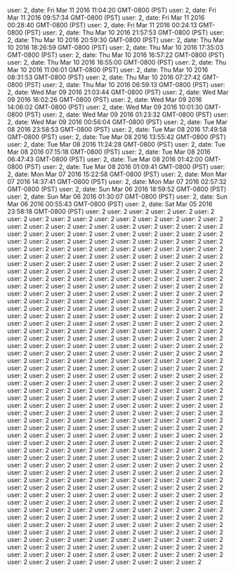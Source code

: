 user: 2, date: Fri Mar 11 2016 11:04:20 GMT-0800 (PST)
user: 2, date: Fri Mar 11 2016 09:57:34 GMT-0800 (PST)
user: 2, date: Fri Mar 11 2016 00:28:40 GMT-0800 (PST)
user: 2, date: Fri Mar 11 2016 00:24:13 GMT-0800 (PST)
user: 2, date: Thu Mar 10 2016 21:57:53 GMT-0800 (PST)
user: 2, date: Thu Mar 10 2016 20:59:30 GMT-0800 (PST)
user: 2, date: Thu Mar 10 2016 18:26:59 GMT-0800 (PST)
user: 2, date: Thu Mar 10 2016 17:35:03 GMT-0800 (PST)
user: 2, date: Thu Mar 10 2016 16:57:22 GMT-0800 (PST)
user: 2, date: Thu Mar 10 2016 16:55:00 GMT-0800 (PST)
user: 2, date: Thu Mar 10 2016 11:06:01 GMT-0800 (PST)
user: 2, date: Thu Mar 10 2016 08:31:53 GMT-0800 (PST)
user: 2, date: Thu Mar 10 2016 07:27:42 GMT-0800 (PST)
user: 2, date: Thu Mar 10 2016 06:59:13 GMT-0800 (PST)
user: 2, date: Wed Mar 09 2016 21:03:44 GMT-0800 (PST)
user: 2, date: Wed Mar 09 2016 16:02:26 GMT-0800 (PST)
user: 2, date: Wed Mar 09 2016 14:06:02 GMT-0800 (PST)
user: 2, date: Wed Mar 09 2016 10:01:30 GMT-0800 (PST)
user: 2, date: Wed Mar 09 2016 01:23:32 GMT-0800 (PST)
user: 2, date: Wed Mar 09 2016 00:56:04 GMT-0800 (PST)
user: 2, date: Tue Mar 08 2016 23:58:53 GMT-0800 (PST)
user: 2, date: Tue Mar 08 2016 17:49:58 GMT-0800 (PST)
user: 2, date: Tue Mar 08 2016 13:55:42 GMT-0800 (PST)
user: 2, date: Tue Mar 08 2016 11:24:28 GMT-0800 (PST)
user: 2, date: Tue Mar 08 2016 07:15:18 GMT-0800 (PST)
user: 2, date: Tue Mar 08 2016 06:47:43 GMT-0800 (PST)
user: 2, date: Tue Mar 08 2016 01:42:00 GMT-0800 (PST)
user: 2, date: Tue Mar 08 2016 01:09:41 GMT-0800 (PST)
user: 2, date: Mon Mar 07 2016 15:22:58 GMT-0800 (PST)
user: 2, date: Mon Mar 07 2016 14:37:41 GMT-0800 (PST)
user: 2, date: Mon Mar 07 2016 02:57:32 GMT-0800 (PST)
user: 2, date: Sun Mar 06 2016 18:59:52 GMT-0800 (PST)
user: 2, date: Sun Mar 06 2016 01:30:07 GMT-0800 (PST)
user: 2, date: Sun Mar 06 2016 00:55:43 GMT-0800 (PST)
user: 2, date: Sat Mar 05 2016 23:58:18 GMT-0800 (PST)
user: 2
user: 2
user: 2
user: 2
user: 2
user: 2
user: 2
user: 2
user: 2
user: 2
user: 2
user: 2
user: 2
user: 2
user: 2
user: 2
user: 2
user: 2
user: 2
user: 2
user: 2
user: 2
user: 2
user: 2
user: 2
user: 2
user: 2
user: 2
user: 2
user: 2
user: 2
user: 2
user: 2
user: 2
user: 2
user: 2
user: 2
user: 2
user: 2
user: 2
user: 2
user: 2
user: 2
user: 2
user: 2
user: 2
user: 2
user: 2
user: 2
user: 2
user: 2
user: 2
user: 2
user: 2
user: 2
user: 2
user: 2
user: 2
user: 2
user: 2
user: 2
user: 2
user: 2
user: 2
user: 2
user: 2
user: 2
user: 2
user: 2
user: 2
user: 2
user: 2
user: 2
user: 2
user: 2
user: 2
user: 2
user: 2
user: 2
user: 2
user: 2
user: 2
user: 2
user: 2
user: 2
user: 2
user: 2
user: 2
user: 2
user: 2
user: 2
user: 2
user: 2
user: 2
user: 2
user: 2
user: 2
user: 2
user: 2
user: 2
user: 2
user: 2
user: 2
user: 2
user: 2
user: 2
user: 2
user: 2
user: 2
user: 2
user: 2
user: 2
user: 2
user: 2
user: 2
user: 2
user: 2
user: 2
user: 2
user: 2
user: 2
user: 2
user: 2
user: 2
user: 2
user: 2
user: 2
user: 2
user: 2
user: 2
user: 2
user: 2
user: 2
user: 2
user: 2
user: 2
user: 2
user: 2
user: 2
user: 2
user: 2
user: 2
user: 2
user: 2
user: 2
user: 2
user: 2
user: 2
user: 2
user: 2
user: 2
user: 2
user: 2
user: 2
user: 2
user: 2
user: 2
user: 2
user: 2
user: 2
user: 2
user: 2
user: 2
user: 2
user: 2
user: 2
user: 2
user: 2
user: 2
user: 2
user: 2
user: 2
user: 2
user: 2
user: 2
user: 2
user: 2
user: 2
user: 2
user: 2
user: 2
user: 2
user: 2
user: 2
user: 2
user: 2
user: 2
user: 2
user: 2
user: 2
user: 2
user: 2
user: 2
user: 2
user: 2
user: 2
user: 2
user: 2
user: 2
user: 2
user: 2
user: 2
user: 2
user: 2
user: 2
user: 2
user: 2
user: 2
user: 2
user: 2
user: 2
user: 2
user: 2
user: 2
user: 2
user: 2
user: 2
user: 2
user: 2
user: 2
user: 2
user: 2
user: 2
user: 2
user: 2
user: 2
user: 2
user: 2
user: 2
user: 2
user: 2
user: 2
user: 2
user: 2
user: 2
user: 2
user: 2
user: 2
user: 2
user: 2
user: 2
user: 2
user: 2
user: 2
user: 2
user: 2
user: 2
user: 2
user: 2
user: 2
user: 2
user: 2
user: 2
user: 2
user: 2
user: 2
user: 2
user: 2
user: 2
user: 2
user: 2
user: 2
user: 2
user: 2
user: 2
user: 2
user: 2
user: 2
user: 2
user: 2
user: 2
user: 2
user: 2
user: 2
user: 2
user: 2
user: 2
user: 2
user: 2
user: 2
user: 2
user: 2
user: 2
user: 2
user: 2
user: 2
user: 2
user: 2
user: 2
user: 2
user: 2
user: 2
user: 2
user: 2
user: 2
user: 2
user: 2
user: 2
user: 2
user: 2
user: 2
user: 2
user: 2
user: 2
user: 2
user: 2
user: 2
user: 2
user: 2
user: 2
user: 2
user: 2
user: 2
user: 2
user: 2
user: 2
user: 2
user: 2
user: 2
user: 2
user: 2
user: 2
user: 2
user: 2
user: 2
user: 2
user: 2
user: 2
user: 2
user: 2
user: 2
user: 2
user: 2
user: 2
user: 2
user: 2
user: 2
user: 2
user: 2
user: 2
user: 2
user: 2
user: 2
user: 2
user: 2
user: 2
user: 2
user: 2
user: 2
user: 2
user: 2
user: 2
user: 2
user: 2
user: 2
user: 2
user: 2
user: 2
user: 2
user: 2
user: 2
user: 2
user: 2
user: 2
user: 2
user: 2
user: 2
user: 2
user: 2
user: 2
user: 2
user: 2
user: 2
user: 2
user: 2
user: 2
user: 2
user: 2
user: 2
user: 2
user: 2
user: 2
user: 2
user: 2
user: 2
user: 2
user: 2
user: 2
user: 2
user: 2
user: 2
user: 2
user: 2
user: 2
user: 2
user: 2
user: 2
user: 2
user: 2
user: 2
user: 2
user: 2
user: 2
user: 2
user: 2
user: 2
user: 2
user: 2
user: 2
user: 2
user: 2
user: 2
user: 2
user: 2
user: 2
user: 2
user: 2
user: 2
user: 2
user: 2
user: 2
user: 2
user: 2
user: 2
user: 2
user: 2
user: 2
user: 2
user: 2
user: 2
user: 2
user: 2
user: 2
user: 2
user: 2
user: 2
user: 2
user: 2
user: 2
user: 2
user: 2
user: 2
user: 2
user: 2
user: 2
user: 2
user: 2
user: 2
user: 2
user: 2
user: 2
user: 2
user: 2
user: 2
user: 2
user: 2
user: 2
user: 2
user: 2
user: 2
user: 2
user: 2
user: 2
user: 2
user: 2
user: 2
user: 2
user: 2
user: 2
user: 2
user: 2
user: 2
user: 2
user: 2
user: 2
